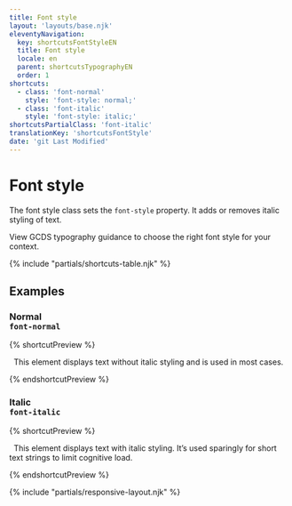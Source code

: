 ```yaml
---
title: Font style
layout: 'layouts/base.njk'
eleventyNavigation:
  key: shortcutsFontStyleEN
  title: Font style
  locale: en
  parent: shortcutsTypographyEN
  order: 1
shortcuts:
  - class: 'font-normal'
    style: 'font-style: normal;'
  - class: 'font-italic'
    style: 'font-style: italic;'
shortcutsPartialClass: 'font-italic'
translationKey: 'shortcutsFontStyle'
date: 'git Last Modified'
---
```


# Font style

The font style class sets the `font-style` property. It adds or removes italic styling of text.

<gcds-notice type="warning" notice-title-tag="h2" notice-title="Use with caution">
  <gcds-text><gcds-link href="{{ links.typographyFontStyles }}">View GCDS typography guidance</gcds-link> to choose the right font style for your context.</gcds-text>
</gcds-notice>

{% include "partials/shortcuts-table.njk" %}

## Examples

### Normal<br/>`font-normal`

{% shortcutPreview %}

<p class="font-normal">
  This element displays text without italic styling and is used in most cases.
</p>
{% endshortcutPreview %}

### Italic<br/>`font-italic`

{% shortcutPreview %}

<p class="font-italic">
  This element displays text with italic styling. It’s used sparingly for short text strings to limit cognitive load.
</p>
{% endshortcutPreview %}

{% include "partials/responsive-layout.njk" %}
